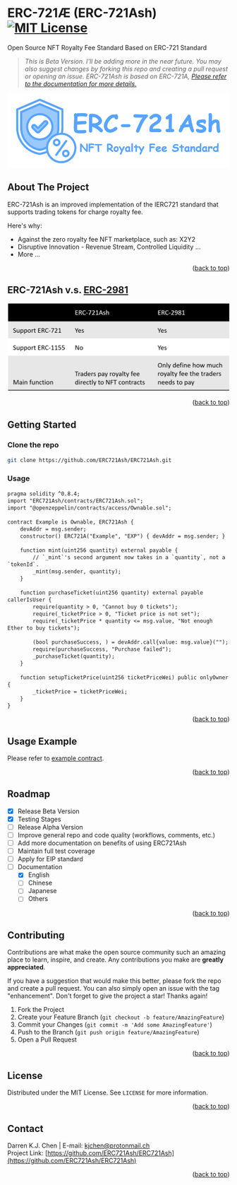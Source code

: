 <!-- PROJECT LOGO -->
<a name="readme-top"></a>
# ERC-721Æ (ERC-721Ash) [![MIT License][license-shield]][license-url]
Open Source NFT Royalty Fee Standard Based on ERC-721 Standard <br />
> _This is Beta Version. I'll be adding more in the near future. You may also suggest changes by forking this repo and creating a pull request or opening an issue. ERC-721Ash is based on ERC-721A, [Please refer to the documentation for more details.](https://chiru-labs.github.io/ERC721A/#/erc721a)_

<div align="center">
  <a href="https://github.com/ERC721Ash/ERC721Ash">
    <img src="imgs/LOGO_D.png" alt="Logo">
  </a>
</div>

<!-- ABOUT THE PROJECT -->
## About The Project

ERC-721Ash is an improved implementation of the IERC721 standard that supports trading tokens for charge royalty fee.

Here's why:
* Against the zero royalty fee NFT marketplace, such as: X2Y2
* Disruptive Innovation - Revenue Stream, Controlled Liquidity ...
* More ...

<p align="right">(<a href="#readme-top">back to top</a>)</p>

## ERC-721Ash v.s. [ERC-2981](https://eips.ethereum.org/EIPS/eip-2981)

<div align="center">
  <a href="https://github.com/ERC721Ash/ERC721Ash">
    <img src="imgs/AshVs2981.png" alt="Logo">
  </a>
</div>

<p align="right">(<a href="#readme-top">back to top</a>)</p>

<!-- GETTING STARTED -->
## Getting Started

### Clone the repo
   ```sh
   git clone https://github.com/ERC721Ash/ERC721Ash.git
   ```

### Usage

```solidity
pragma solidity ^0.8.4;
import "ERC721Ash/contracts/ERC721Ash.sol";
import "@openzeppelin/contracts/access/Ownable.sol";

contract Example is Ownable, ERC721Ash {
    devAddr = msg.sender;
    constructor() ERC721A("Example", "EXP") { devAddr = msg.sender; }

    function mint(uint256 quantity) external payable {
        // `_mint`'s second argument now takes in a `quantity`, not a `tokenId`.
        _mint(msg.sender, quantity);
    }

    function purchaseTicket(uint256 quantity) external payable callerIsUser {
        require(quantity > 0, "Cannot buy 0 tickets");
        require(_ticketPrice > 0, "Ticket price is not set");
        require(_ticketPrice * quantity <= msg.value, "Not enough Ether to buy tickets");

        (bool purchaseSuccess, ) = devAddr.call{value: msg.value}("");
        require(purchaseSuccess, "Purchase failed");
        _purchaseTicket(quantity);
    }

    function setupTicketPrice(uint256 ticketPriceWei) public onlyOwner {
        _ticketPrice = ticketPriceWei;
    }
}
```

<p align="right">(<a href="#readme-top">back to top</a>)</p>

<!-- USAGE EXAMPLES -->
## Usage Example

Please refer to [example contract](https://github.com/ERC721Ash/ERC721Ash/tree/main/example).

<p align="right">(<a href="#readme-top">back to top</a>)</p>

<!-- ROADMAP -->
## Roadmap

- [x] Release Beta Version
- [x] Testing Stages
- [ ] Release Alpha Version
- [ ] Improve general repo and code quality (workflows, comments, etc.)
- [ ] Add more documentation on benefits of using ERC721Ash
- [ ] Maintain full test coverage
- [ ] Apply for EIP standard
- [ ] Documentation
    - [x] English
    - [ ] Chinese
    - [ ] Japanese
    - [ ] Others

<p align="right">(<a href="#readme-top">back to top</a>)</p>

<!-- CONTRIBUTING -->
## Contributing

Contributions are what make the open source community such an amazing place to learn, inspire, and create. Any contributions you make are **greatly appreciated**.

If you have a suggestion that would make this better, please fork the repo and create a pull request. You can also simply open an issue with the tag "enhancement".
Don't forget to give the project a star! Thanks again!

1. Fork the Project
2. Create your Feature Branch (`git checkout -b feature/AmazingFeature`)
3. Commit your Changes (`git commit -m 'Add some AmazingFeature'`)
4. Push to the Branch (`git push origin feature/AmazingFeature`)
5. Open a Pull Request

<p align="right">(<a href="#readme-top">back to top</a>)</p>



<!-- LICENSE -->
## License

Distributed under the MIT License. See `LICENSE` for more information.

<p align="right">(<a href="#readme-top">back to top</a>)</p>



<!-- CONTACT -->
## Contact

Darren K.J. Chen | 
E-mail: kjchen@protonmail.ch
<br />Project Link: [https://github.com/ERC721Ash/ERC721Ash](https://github.com/ERC721Ash/ERC721Ash)

<p align="right">(<a href="#readme-top">back to top</a>)</p>

<!-- ACKNOWLEDGMENTS -->
<!-- ## Acknowledgments -->

<!-- Use this space to list resources you find helpful and would like to give credit to. I've included a few of my favorites to kick things off!

* [Choose an Open Source License](https://choosealicense.com)
* [GitHub Emoji Cheat Sheet](https://www.webpagefx.com/tools/emoji-cheat-sheet)
* [Malven's Flexbox Cheatsheet](https://flexbox.malven.co/)
* [Malven's Grid Cheatsheet](https://grid.malven.co/)
* [Img Shields](https://shields.io)
* [GitHub Pages](https://pages.github.com)
* [Font Awesome](https://fontawesome.com)
* [React Icons](https://react-icons.github.io/react-icons/search) -->

<!-- <p align="right">(<a href="#readme-top">back to top</a>)</p> -->



<!-- MARKDOWN LINKS & IMAGES -->
<!-- https://www.markdownguide.org/basic-syntax/#reference-style-links -->
[contributors-shield]: https://img.shields.io/github/contributors/othneildrew/Best-README-Template.svg?style=for-the-badge
[contributors-url]: https://github.com/othneildrew/Best-README-Template/graphs/contributors
[forks-shield]: https://img.shields.io/github/forks/othneildrew/Best-README-Template.svg?style=for-the-badge
[forks-url]: https://github.com/othneildrew/Best-README-Template/network/members
[stars-shield]: https://img.shields.io/github/stars/othneildrew/Best-README-Template.svg?style=for-the-badge
[stars-url]: https://github.com/othneildrew/Best-README-Template/stargazers
[issues-shield]: https://img.shields.io/github/issues/othneildrew/Best-README-Template.svg?style=for-the-badge
[issues-url]: https://github.com/othneildrew/Best-README-Template/issues
[license-shield]: https://img.shields.io/github/license/othneildrew/Best-README-Template.svg?style=for-the-badge
[license-url]: https://github.com/othneildrew/Best-README-Template/blob/master/LICENSE.txt
[linkedin-shield]: https://img.shields.io/badge/-LinkedIn-black.svg?style=for-the-badge&logo=linkedin&colorB=555
[linkedin-url]: https://linkedin.com/in/othneildrew
[product-screenshot]: images/screenshot.png
[Next.js]: https://img.shields.io/badge/next.js-000000?style=for-the-badge&logo=nextdotjs&logoColor=white
[Next-url]: https://nextjs.org/
[React.js]: https://img.shields.io/badge/React-20232A?style=for-the-badge&logo=react&logoColor=61DAFB
[React-url]: https://reactjs.org/
[Vue.js]: https://img.shields.io/badge/Vue.js-35495E?style=for-the-badge&logo=vuedotjs&logoColor=4FC08D
[Vue-url]: https://vuejs.org/
[Angular.io]: https://img.shields.io/badge/Angular-DD0031?style=for-the-badge&logo=angular&logoColor=white
[Angular-url]: https://angular.io/
[Svelte.dev]: https://img.shields.io/badge/Svelte-4A4A55?style=for-the-badge&logo=svelte&logoColor=FF3E00
[Svelte-url]: https://svelte.dev/
[Laravel.com]: https://img.shields.io/badge/Laravel-FF2D20?style=for-the-badge&logo=laravel&logoColor=white
[Laravel-url]: https://laravel.com
[Bootstrap.com]: https://img.shields.io/badge/Bootstrap-563D7C?style=for-the-badge&logo=bootstrap&logoColor=white
[Bootstrap-url]: https://getbootstrap.com
[JQuery.com]: https://img.shields.io/badge/jQuery-0769AD?style=for-the-badge&logo=jquery&logoColor=white
[JQuery-url]: https://jquery.com 
